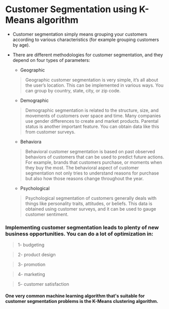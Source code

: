 # Customer Segmentation using K-Means algorithm

- Customer segmentation simply means grouping your customers according to various characteristics (for example grouping customers by age).

- There are different methodologies for customer segmentation, and they depend on four types of parameters: 

    - Geographic
    > Geographic customer segmentation is very simple, it’s all about the user’s location. This can be implemented in various ways. You can group by country, state, city, or zip code.
    
    - Demographic
    > Demographic segmentation is related to the structure, size, and movements of customers over space and time. Many companies use gender differences to create and market products. Parental status is another important feature. You can obtain data like this from customer surveys.
    
    - Behaviora
    > Behavioral customer segmentation is based on past observed behaviors of customers that can be used to predict future actions. For example, brands that customers purchase, or moments when they buy the most. The behavioral aspect of customer segmentation not only tries to understand reasons for purchase but also how those reasons change throughout the year.
    
    - Psychological
    > Psychological segmentation of customers generally deals with things like personality traits, attitudes, or beliefs. This data is obtained using customer surveys, and it can be used to gauge customer sentiment.
    
    
    
### Implementing customer segmentation leads to plenty of new business opportunities. You can do a lot of optimization in:

> 1- budgeting

> 2- product design
 
> 3- promotion
 
> 4- marketing
 
> 5- customer satisfaction
    
#### One very common machine learning algorithm that's suitable for customer segmentation problems is the K-Means clustering algorithm.
